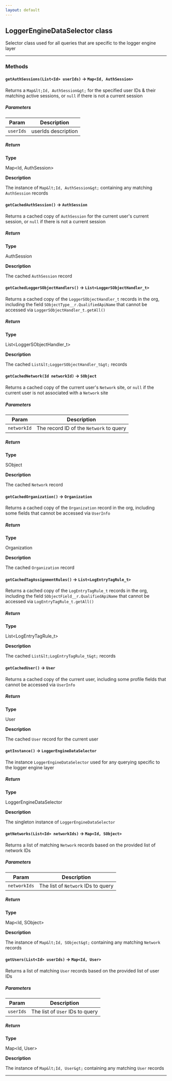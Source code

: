 ```yaml
---
layout: default
---
```


## LoggerEngineDataSelector class

Selector class used for all queries that are specific to the logger engine layer

---

### Methods

#### `getAuthSessions(List<Id> userIds)` → `Map<Id, AuthSession>`

Returns a `Map&lt;Id, AuthSession&gt;` for the specified user IDs &amp; their matching active sessions, or `null` if there is not a current session

##### Parameters

| Param     | Description         |
| --------- | ------------------- |
| `userIds` | userIds description |

##### Return

**Type**

Map&lt;Id, AuthSession&gt;

**Description**

The instance of `Map&lt;Id, AuthSession&gt;` containing any matching `AuthSession` records

#### `getCachedAuthSession()` → `AuthSession`

Returns a cached copy of `AuthSession` for the current user&apos;s current session, or `null` if there is not a current session

##### Return

**Type**

AuthSession

**Description**

The cached `AuthSession` record

#### `getCachedLoggerSObjectHandlers()` → `List<LoggerSObjectHandler_t>`

Returns a cached copy of the `LoggerSObjectHandler_t` records in the org, including the field `SObjectType__r.QualifiedApiName` that cannot be accessed via `LoggerSObjectHandler_t.getAll()`

##### Return

**Type**

List&lt;LoggerSObjectHandler_t&gt;

**Description**

The cached `List&lt;LoggerSObjectHandler_t&gt;` records

#### `getCachedNetwork(Id networkId)` → `SObject`

Returns a cached copy of the current user&apos;s `Network` site, or `null` if the current user is not associated with a `Network` site

##### Parameters

| Param       | Description                             |
| ----------- | --------------------------------------- |
| `networkId` | The record ID of the `Network` to query |

##### Return

**Type**

SObject

**Description**

The cached `Network` record

#### `getCachedOrganization()` → `Organization`

Returns a cached copy of the `Organization` record in the org, including some fields that cannot be accessed via `UserInfo`

##### Return

**Type**

Organization

**Description**

The cached `Organization` record

#### `getCachedTagAssignmentRules()` → `List<LogEntryTagRule_t>`

Returns a cached copy of the `LogEntryTagRule_t` records in the org, including the field `SObjectField__r.QualifiedApiName` that cannot be accessed via `LogEntryTagRule_t.getAll()`

##### Return

**Type**

List&lt;LogEntryTagRule_t&gt;

**Description**

The cached `List&lt;LogEntryTagRule_t&gt;` records

#### `getCachedUser()` → `User`

Returns a cached copy of the current user, including some profile fields that cannot be accessed via `UserInfo`

##### Return

**Type**

User

**Description**

The cached `User` record for the current user

#### `getInstance()` → `LoggerEngineDataSelector`

The instance `LoggerEngineDataSelector` used for any querying specific to the logger engine layer

##### Return

**Type**

LoggerEngineDataSelector

**Description**

The singleton instance of `LoggerEngineDataSelector`

#### `getNetworks(List<Id> networkIds)` → `Map<Id, SObject>`

Returns a list of matching `Network` records based on the provided list of network IDs

##### Parameters

| Param        | Description                        |
| ------------ | ---------------------------------- |
| `networkIds` | The list of `Network` IDs to query |

##### Return

**Type**

Map&lt;Id, SObject&gt;

**Description**

The instance of `Map&lt;Id, SObject&gt;` containing any matching `Network` records

#### `getUsers(List<Id> userIds)` → `Map<Id, User>`

Returns a list of matching `User` records based on the provided list of user IDs

##### Parameters

| Param     | Description                     |
| --------- | ------------------------------- |
| `userIds` | The list of `User` IDs to query |

##### Return

**Type**

Map&lt;Id, User&gt;

**Description**

The instance of `Map&lt;Id, User&gt;` containing any matching `User` records

---
